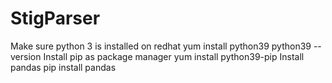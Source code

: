 # StigParser
Make sure python 3 is installed on redhat
  yum install python39
  python39 --version
Install pip as package manager 
  yum install python39-pip
Install pandas
  pip install pandas
  

